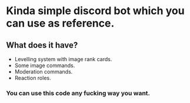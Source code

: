 # Kinda simple discord bot which you can use as reference.
## What does it have?
- Levelling system with image rank cards.  
- Some image commands.
- Moderation commands.
- Reaction roles.
### You can use this code any fucking way you want.